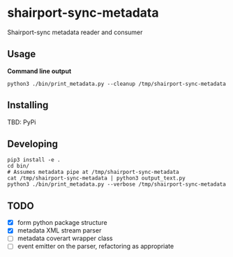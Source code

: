 # shairport-sync-metadata

Shairport-sync metadata reader and consumer

## Usage

**Command line output**

```
python3 ./bin/print_metadata.py --cleanup /tmp/shairport-sync-metadata
```


## Installing

TBD: PyPi


## Developing

```
pip3 install -e .
cd bin/
# Assumes metadata pipe at /tmp/shairport-sync-metadata
cat /tmp/shairport-sync-metadata | python3 output_text.py
python3 ./bin/print_metadata.py --verbose /tmp/shairport-sync-metadata
```

## TODO

 - [x] form python package structure
 - [x] metadata XML stream parser
 - [ ] metadata coverart wrapper class
 - [ ] event emitter on the parser, refactoring as appropriate
